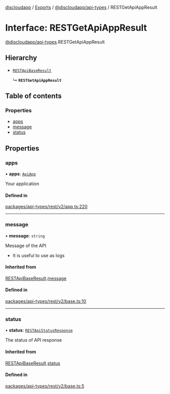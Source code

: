 [discloudapp](../README.md) / [Exports](../modules.md) / [@discloudapp/api-types](../modules/discloudapp_api_types.md) / RESTGetApiAppResult

# Interface: RESTGetApiAppResult

[@discloudapp/api-types](../modules/discloudapp_api_types.md).RESTGetApiAppResult

## Hierarchy

- [`RESTApiBaseResult`](discloudapp_api_types.RESTApiBaseResult.md)

  ↳ **`RESTGetApiAppResult`**

## Table of contents

### Properties

- [apps](discloudapp_api_types.RESTGetApiAppResult.md#apps)
- [message](discloudapp_api_types.RESTGetApiAppResult.md#message)
- [status](discloudapp_api_types.RESTGetApiAppResult.md#status)

## Properties

### apps

• **apps**: [`ApiApp`](discloudapp_api_types.ApiApp.md)

Your application

#### Defined in

[packages/api-types/rest/v2/app.ts:220](https://github.com/discloud/discloud.app/blob/482fdb3/packages/api-types/rest/v2/app.ts#L220)

___

### message

• **message**: `string`

Message of the API
- It is useful to use as logs

#### Inherited from

[RESTApiBaseResult](discloudapp_api_types.RESTApiBaseResult.md).[message](discloudapp_api_types.RESTApiBaseResult.md#message)

#### Defined in

[packages/api-types/rest/v2/base.ts:10](https://github.com/discloud/discloud.app/blob/482fdb3/packages/api-types/rest/v2/base.ts#L10)

___

### status

• **status**: [`RESTApiStatusResponse`](../modules/discloudapp_api_types.md#restapistatusresponse)

The status of API response

#### Inherited from

[RESTApiBaseResult](discloudapp_api_types.RESTApiBaseResult.md).[status](discloudapp_api_types.RESTApiBaseResult.md#status)

#### Defined in

[packages/api-types/rest/v2/base.ts:5](https://github.com/discloud/discloud.app/blob/482fdb3/packages/api-types/rest/v2/base.ts#L5)
